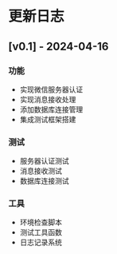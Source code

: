 # 更新日志

## [v0.1] - 2024-04-16

### 功能
- 实现微信服务器认证
- 实现消息接收处理
- 添加数据库连接管理
- 集成测试框架搭建

### 测试
- 服务器认证测试
- 消息接收测试
- 数据库连接测试

### 工具
- 环境检查脚本
- 测试工具函数
- 日志记录系统